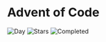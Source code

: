# Advent of Code

![Day](https://img.shields.io/badge/day%20📅-10-blue) ![Stars](https://img.shields.io/badge/stars%20⭐-16-yellow) ![Completed](https://img.shields.io/badge/days%20completed-7-red)